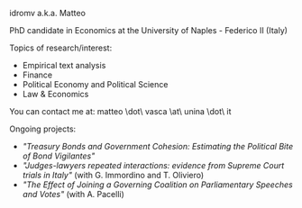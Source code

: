 idromv a.k.a. Matteo

PhD candidate in Economics at the University of Naples - Federico II (Italy)

Topics of research/interest:
  - Empirical text analysis
  - Finance
  - Political Economy and Political Science
  - Law & Economics

You can contact me at: matteo \dot\ vasca \at\ unina \dot\ it

Ongoing projects:
  - _"Treasury Bonds and Government Cohesion: Estimating the Political Bite of Bond Vigilantes"_
  - _"Judges-lawyers repeated interactions: evidence from Supreme Court trials in Italy"_ (with G. Immordino and T. Oliviero)
  - _"The Effect of Joining a Governing Coalition on Parliamentary Speeches and Votes"_ (with A. Pacelli)
